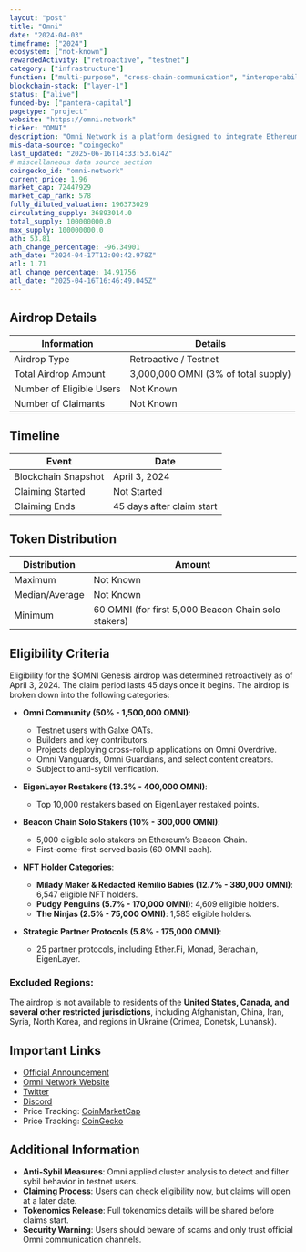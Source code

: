 ```yaml
---
layout: "post"
title: "Omni"
date: "2024-04-03"
timeframe: ["2024"]
ecosystem: ["not-known"]
rewardedActivity: ["retroactive", "testnet"]
category: ["infrastructure"]
function: ["multi-purpose", "cross-chain-communication", "interoperability", "smart-contract-platform", "blockchain"]
blockchain-stack: ["layer-1"]
status: ["alive"]
funded-by: ["pantera-capital"]
pagetype: "project"
website: "https://omni.network"
ticker: "OMNI"
description: "Omni Network is a platform designed to integrate Ethereum rollups, enabling developers and users to access Ethereum’s liquidity and capabilities universally."
mis-data-source: "coingecko"
last_updated: "2025-06-16T14:33:53.614Z"
# miscellaneous data source section
coingecko_id: "omni-network"
current_price: 1.96
market_cap: 72447929
market_cap_rank: 578
fully_diluted_valuation: 196373029
circulating_supply: 36893014.0
total_supply: 100000000.0
max_supply: 100000000.0
ath: 53.81
ath_change_percentage: -96.34901
ath_date: "2024-04-17T12:00:42.978Z"
atl: 1.71
atl_change_percentage: 14.91756
atl_date: "2025-04-16T16:46:49.045Z"
---
```


## Airdrop Details

| Information              | Details                             |
| ------------------------ | ----------------------------------- |
| Airdrop Type             | Retroactive / Testnet                |
| Total Airdrop Amount     | 3,000,000 OMNI (3% of total supply) |
| Number of Eligible Users | Not Known                           |
| Number of Claimants      | Not Known                           |

## Timeline

| Event               | Date                      |
| ------------------- | ------------------------- |
| Blockchain Snapshot | April 3, 2024             |
| Claiming Started    | Not Started               |
| Claiming Ends       | 45 days after claim start |

## Token Distribution

| Distribution   | Amount                                              |
| -------------- | --------------------------------------------------- |
| Maximum        | Not Known                                           |
| Median/Average | Not Known                                           |
| Minimum        | 60 OMNI (for first 5,000 Beacon Chain solo stakers) |

## Eligibility Criteria

Eligibility for the $OMNI Genesis airdrop was determined retroactively as of April 3, 2024. The claim period lasts 45 days once it begins. The airdrop is broken down into the following categories:

- **Omni Community (50% - 1,500,000 OMNI)**:

  - Testnet users with Galxe OATs.
  - Builders and key contributors.
  - Projects deploying cross-rollup applications on Omni Overdrive.
  - Omni Vanguards, Omni Guardians, and select content creators.
  - Subject to anti-sybil verification.

- **EigenLayer Restakers (13.3% - 400,000 OMNI)**:

  - Top 10,000 restakers based on EigenLayer restaked points.

- **Beacon Chain Solo Stakers (10% - 300,000 OMNI)**:

  - 5,000 eligible solo stakers on Ethereum’s Beacon Chain.
  - First-come-first-served basis (60 OMNI each).

- **NFT Holder Categories**:

  - **Milady Maker & Redacted Remilio Babies (12.7% - 380,000 OMNI)**: 6,547 eligible NFT holders.
  - **Pudgy Penguins (5.7% - 170,000 OMNI)**: 4,609 eligible holders.
  - **The Ninjas (2.5% - 75,000 OMNI)**: 1,585 eligible holders.

- **Strategic Partner Protocols (5.8% - 175,000 OMNI)**:
  - 25 partner protocols, including Ether.Fi, Monad, Berachain, EigenLayer.

### Excluded Regions:

The airdrop is not available to residents of the **United States, Canada, and several other restricted jurisdictions**, including Afghanistan, China, Iran, Syria, North Korea, and regions in Ukraine (Crimea, Donetsk, Luhansk).

## Important Links

- [Official Announcement](https://news.omni.network/the-omni-genesis-airdrop/)
- [Omni Network Website](https://omni.network)
- [Twitter](https://twitter.com/omni_network)
- [Discord](https://discord.gg/omni-network)
- Price Tracking: [CoinMarketCap](https://coinmarketcap.com/currencies/omni)
- Price Tracking: [CoinGecko](https://www.coingecko.com/en/coins/omni)

## Additional Information

- **Anti-Sybil Measures**: Omni applied cluster analysis to detect and filter sybil behavior in testnet users.
- **Claiming Process**: Users can check eligibility now, but claims will open at a later date.
- **Tokenomics Release**: Full tokenomics details will be shared before claims start.
- **Security Warning**: Users should beware of scams and only trust official Omni communication channels.